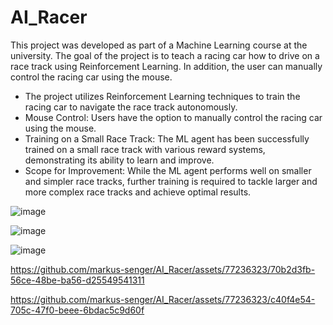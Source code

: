 # AI_Racer
This project was developed as part of a Machine Learning course at the university. The goal of the project is to teach a racing car how to drive on a race track using Reinforcement Learning. In addition, the user can manually control the racing car using the mouse.

* The project utilizes Reinforcement Learning techniques to train the racing car to navigate the race track autonomously.
* Mouse Control: Users have the option to manually control the racing car using the mouse.
* Training on a Small Race Track: The ML agent has been successfully trained on a small race track with various reward systems, demonstrating its ability to learn and improve.
* Scope for Improvement: While the ML agent performs well on smaller and simpler race tracks, further training is required to tackle larger and more complex race tracks and achieve optimal results.


![image](https://user-images.githubusercontent.com/77236323/233083137-3bebb827-dc1e-4c14-93f9-19528ac24eaf.png)

![image](https://user-images.githubusercontent.com/77236323/233858202-1bb5f578-4c20-4cff-82b7-32a224559166.png)

![image](https://github.com/markus-senger/AI_Racer/assets/77236323/c3064fef-b193-4856-bf34-009d563469b3)

https://github.com/markus-senger/AI_Racer/assets/77236323/70b2d3fb-56ce-48be-ba56-d25549541311

https://github.com/markus-senger/AI_Racer/assets/77236323/c40f4e54-705c-47f0-beee-6bdac5c9d60f


